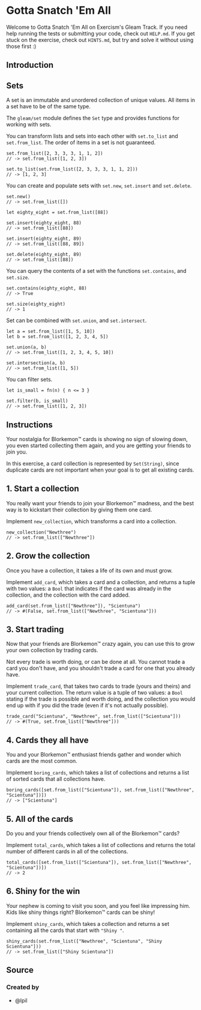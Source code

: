 # Gotta Snatch 'Em All

Welcome to Gotta Snatch 'Em All on Exercism's Gleam Track.
If you need help running the tests or submitting your code, check out `HELP.md`.
If you get stuck on the exercise, check out `HINTS.md`, but try and solve it without using those first :)

## Introduction

## Sets

A set is an immutable and unordered collection of unique values. All items in a set have to be of the same type.

The `gleam/set` module defines the `Set` type and provides functions for working with sets.

You can transform lists and sets into each other with `set.to_list` and `set.from_list`. The order of items in a set is not guaranteed.

```gleam
set.from_list([2, 3, 3, 3, 1, 1, 2])
// -> set.from_list([1, 2, 3])

set.to_list(set.from_list([2, 3, 3, 3, 1, 1, 2]))
// -> [1, 2, 3]
```

You can create and populate sets with `set.new`, `set.insert` and `set.delete`.

```gleam
set.new()
// -> set.from_list([])

let eighty_eight = set.from_list([88])

set.insert(eighty_eight, 88)
// -> set.from_list([88])

set.insert(eighty_eight, 89)
// -> set.from_list([88, 89])

set.delete(eighty_eight, 89)
// -> set.from_list([88])
```

You can query the contents of a set with the functions `set.contains`, and `set.size`.

```gleam
set.contains(eighty_eight, 88)
// -> True

set.size(eighty_eight)
// -> 1
```

Set can be combined with `set.union`, and `set.intersect`.

```gleam
let a = set.from_list([1, 5, 10])
let b = set.from_list([1, 2, 3, 4, 5])

set.union(a, b)
// -> set.from_list([1, 2, 3, 4, 5, 10])

set.intersection(a, b)
// -> set.from_list([1, 5])
```

You can filter sets.

```gleam
let is_small = fn(n) { n <= 3 }

set.filter(b, is_small)
// -> set.from_list([1, 2, 3])
```

## Instructions

Your nostalgia for Blorkemon™️ cards is showing no sign of slowing down, you even started collecting them again, and you are getting your friends to join you. 

In this exercise, a card collection is represented by `Set(String)`, since duplicate cards are not important when your goal is to get all existing cards.

## 1. Start a collection

You really want your friends to join your Blorkemon™️ madness, and the best way is to kickstart their collection by giving them one card.

Implement `new_collection`, which transforms a card into a collection.

```gleam
new_collection("Newthree")
// -> set.from_list(["Newthree"])
```

## 2. Grow the collection

Once you have a collection, it takes a life of its own and must grow.

Implement `add_card`, which takes a card and a collection, and returns a tuple with two values: a `Bool` that indicates if the card was already in the collection, and the collection with the card added.

```gleam
add_card(set.from_list(["Newthree"]), "Scientuna")
// -> #(False, set.from_list(["Newthree", "Scientuna"]))
```

## 3. Start trading

Now that your friends are Blorkemon™️ crazy again, you can use this to grow your own collection by trading cards.

Not every trade is worth doing, or can be done at all.
You cannot trade a card you don't have, and you shouldn't trade a card for one that you already have. 

Implement `trade_card`, that takes two cards to trade (yours and theirs) and your current collection.
The return value is a tuple of two values: a `Bool` stating if the trade is possible and worth doing, and the collection you would end up with if you did the trade (even if it's not actually possible).

```gleam
trade_card("Scientuna", "Newthree", set.from_list(["Scientuna"]))
// -> #(True, set.from_list(["Newthree"]))
```

## 4. Cards they all have

You and your Blorkemon™️ enthusiast friends gather and wonder which cards are the most common.

Implement `boring_cards`, which takes a list of collections and returns a list of sorted cards that all collections have.

```gleam
boring_cards([set.from_list(["Scientuna"]), set.from_list(["Newthree", "Scientuna"])])
// -> ["Scientuna"]
```

## 5. All of the cards

Do you and your friends collectively own all of the Blorkemon™️ cards?

Implement `total_cards`, which takes a list of collections and returns the total number of different cards in all of the collections.

```gleam
total_cards([set.from_list(["Scientuna"]), set.from_list(["Newthree", "Scientuna"])])
// -> 2
```

## 6. Shiny for the win

Your nephew is coming to visit you soon, and you feel like impressing him.
Kids like shiny things right?
Blorkemon™️ cards can be shiny!

Implement `shiny_cards`, which takes a collection and returns a set containing all the cards that start with `"Shiny "`.

```gleam
shiny_cards(set.from_list(["Newthree", "Scientuna", "Shiny Scientuna"]))
// -> set.from_list(["Shiny Scientuna"])
```

## Source

### Created by

- @lpil